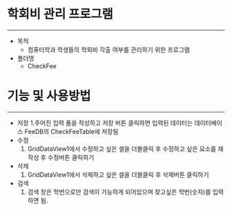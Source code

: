 # 학회비 관리 프로그램
--------------------
* 목적
  * 컴퓨터학과 학생들의 학회비 각출 여부를 관리하기 위한 프로그램
* 폴더명
  * CheckFee
  

# 기능 및 사용방법
--------------------
* 저장
  1.주어진 입력 폼을 작성하고 저장 버튼 클릭하면 입력된 데이터는 데이터베이스 FeeDB의 CheckFeeTable에 저장됨 
* 수정
  1. GridDataView1에서 수정하고 싶은 셀을 더블클릭 후 수정하고 싶은 요소를 재작성 후 수정버튼 클릭하기
* 삭제
  1. GridDataView1에서 삭제하고 싶은 셀을 더블클릭 후 삭제버튼 클릭하기
* 검색
  1. 검색 창은 학번으로만 검색이 가능하게 되어있으며 찾고싶은 학번(숫자)를 입력하면 됨.
  


